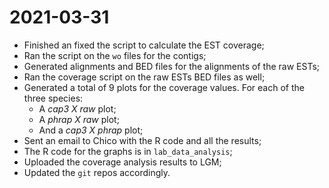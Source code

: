 # 2021-03-31

- Finished an fixed the script to calculate the EST coverage;
- Ran the script on the `wo` files for the contigs;
- Generated alignments and BED files for the alignments of the raw ESTs;
- Ran the coverage script on the raw ESTs BED files as well;
- Generated a total of 9 plots for the coverage values. For each of the three species:
    - A *cap3 X raw* plot;
    - A *phrap X raw* plot;
    - And a *cap3 X phrap* plot;
- Sent an email to Chico with the R code and all the results;
- The R code for the graphs is in `lab_data_analysis`;
- Uploaded the coverage analysis results to LGM;
- Updated the `git` repos accordingly.